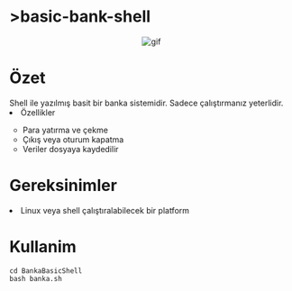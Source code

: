 # >basic-bank-shell

<div align="center"><img src="https://img-s3.onedio.com/id-59f1f8a684044ac20e590ca8/rev-0/w-600/h-335/f-gif/s-2565c87c012830ac9494212dd8981c9fb1cf68d0.gif" alt="gif"></div>


<div>
<h1>Özet</center></h1>
 Shell ile yazılmış basit bir banka sistemidir.
 Sadece çalıştırmanız yeterlidir.

 <li>Özellikler</li>
 <ul type=circle>
 <li>Para yatırma ve çekme</li>
 <li>Çıkış veya oturum kapatma</li>
 <li>Veriler dosyaya kaydedilir</li>
 </ul>

</div>

<h1>Gereksinimler</h1>
<li>Linux veya shell çalıştıralabilecek bir platform</li>
<h1>Kullanim</h1>

```
cd BankaBasicShell
bash banka.sh
```


